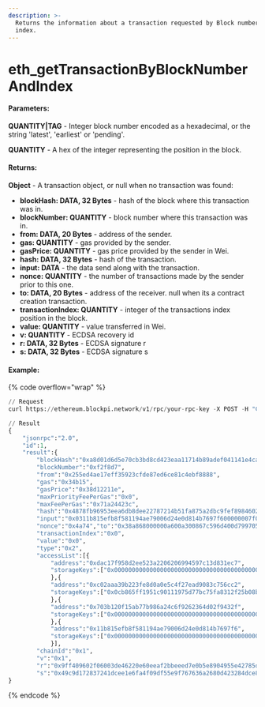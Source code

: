 ```yaml
---
description: >-
  Returns the information about a transaction requested by Block number and
  index.
---
```


# eth\_getTransactionByBlockNumberAndIndex

#### **Parameters:**

**QUANTITY|TAG** - Integer block number encoded as a hexadecimal, or the string 'latest', 'earliest' or 'pending'.

**QUANTITY** - A hex of the integer representing the position in the block.

#### **Returns:**

**Object** - A transaction object, or null when no transaction was found:

* **blockHash: DATA, 32 Bytes** - hash of the block where this transaction was in.
* **blockNumber: QUANTITY** - block number where this transaction was in.
* **from: DATA, 20 Bytes** - address of the sender.
* **gas: QUANTITY** - gas provided by the sender.
* **gasPrice: QUANTITY** - gas price provided by the sender in Wei.
* **hash: DATA, 32 Bytes** - hash of the transaction.
* **input: DATA** - the data send along with the transaction.
* **nonce: QUANTITY** - the number of transactions made by the sender prior to this one.
* **to: DATA, 20 Bytes** - address of the receiver. null when its a contract creation transaction.
* **transactionIndex: QUANTITY** - integer of the transactions index position in the block.
* **value: QUANTITY** - value transferred in Wei.
* **v: QUANTITY** - ECDSA recovery id
* **r: DATA, 32 Bytes** - ECDSA signature r
* **s: DATA, 32 Bytes** - ECDSA signature s

#### Example:

{% code overflow="wrap" %}
```python
// Request
curl https://ethereum.blockpi.network/v1/rpc/your-rpc-key -X POST -H "Content-Type: application/json" --data '{"jsonrpc":"2.0","method":"eth_getTransactionByBlockNumberAndIndex","params":["0xF2F8D7", "0x0"],"id":1}'

// Result
{
    "jsonrpc":"2.0",
    "id":1,
    "result":{
        "blockHash":"0xa8d01d6d5e70cb3bd8cd423eaa11714b89adef041141e4ca31bcdc6879543b23",
        "blockNumber":"0xf2f8d7",
        "from":"0x255ed4ae17eff35923cfde87ed6ce81c4ebf8888",
        "gas":"0x34b15",
        "gasPrice":"0x38d12211e",
        "maxPriorityFeePerGas":"0x0",
        "maxFeePerGas":"0x71a24423c",
        "hash":"0x4878fb96953eea6db8dee22787214b51fa875a2dbc9fef8984602c60f39f10b6",
        "input":"0x0311b815efb8f581194ae79006d24e0d814b7697f600000007f0fe144fa826e0703b120f15ab77b986a24c6f9262364d02f9432f1000000007e5d1a3df71d7a7",
        "nonce":"0x4a74","to":"0x38a868000000a600a300867c596d400d79970500",
        "transactionIndex":"0x0",
        "value":"0x0",
        "type":"0x2",
        "accessList":[{
            "address":"0xdac17f958d2ee523a2206206994597c13d831ec7",
            "storageKeys":["0x0000000000000000000000000000000000000000000000000000000000000000","0x3ad2db55fe5657fe773e3b7111e43f4b662a181a20e875b3b8be52dd9f0e2333","0x000000000000000000000000000000000000000000000000000000000000000a","0x0000000000000000000000000000000000000000000000000000000000000003","0x0000000000000000000000000000000000000000000000000000000000000004","0x169228ca33ea854d54aa1e506e59ec687f618a41074f5f5de937a0e9c6343e5a","0x7b4dde3b0741d562eb26de87cf5d4054b17e06762c01945d8239f651a1eb56d8"]
            },{
            "address":"0xc02aaa39b223fe8d0a0e5c4f27ead9083c756cc2",
            "storageKeys":["0x0cb865ff1951c90111975d77bc75fa8312f25b08bb19b908f6b9c43691ac0caf","0xc03bfebcb17457ccd303a02ee88d0023c8543130f3e1c1dcf3fe4102963b55e2","0x2dff7e872c41ba172ddc85e3a80562af43838886f636afbc7f1366a43f2112bf"]
            },{
            "address":"0x703b120f15ab77b986a24c6f9262364d02f9432f",
            "storageKeys":["0x0000000000000000000000000000000000000000000000000000000000000009","0x000000000000000000000000000000000000000000000000000000000000000a","0x000000000000000000000000000000000000000000000000000000000000000f","0x0000000000000000000000000000000000000000000000000000000000000008","0x0000000000000000000000000000000000000000000000000000000000000006","0x0000000000000000000000000000000000000000000000000000000000000007","0x000000000000000000000000000000000000000000000000000000000000000c"]
            },{
            "address":"0x11b815efb8f581194ae79006d24e0d814b7697f6",
            "storageKeys":["0x0000000000000000000000000000000000000000000000000000000000000001","0x32d80bb380a6153715a380340a591610b4f5a62ca0809dce09eefe0e7c37ea7f","0x0000000000000000000000000000000000000000000000000000000000000000","0x0000000000000000000000000000000000000000000000000000000000000004"]
            }],
        "chainId":"0x1",
        "v":"0x1",
        "r":"0x9ff409602f06003de46220e60eeaf2bbeeed7e0b5e8904955e42785dc739a8b",
        "s":"0x49c9d172837241dcee1e6fa4f09df55e9f767636a2680d423284dce835350ba"}
}
```
{% endcode %}

